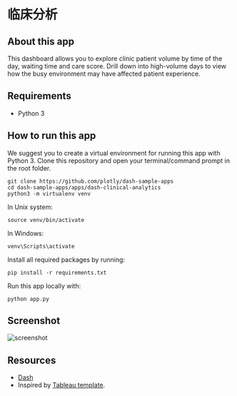 # 临床分析

## About this app

This dashboard allows you to explore clinic patient volume by time of the day, waiting time and care score. Drill down into high-volume days to view how the busy environment may have affected patient experience.

## Requirements

* Python 3

## How to run this app

We suggest you to create a virtual environment for running this app with Python 3. Clone this repository 
and open your terminal/command prompt in the root folder.

```
git clone https://github.com/plotly/dash-sample-apps
cd dash-sample-apps/apps/dash-clinical-analytics
python3 -m virtualenv venv

```
In Unix system:
```
source venv/bin/activate

```
In Windows: 

```
venv\Scripts\activate
```

Install all required packages by running:
```
pip install -r requirements.txt
```

Run this app locally with:
```
python app.py
```

## Screenshot

![screenshot](img/screencapture.png)

## Resources

* [Dash](https://dash.plot.ly/)
* Inspired by [Tableau template](https://www.tableau.com/solutions/workbook/improve-patient-satisfaction-improving-cycle-time).

